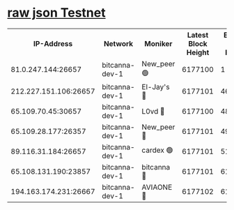 [raw json Testnet](https://rpc-check.bcat.stavr.tech/bcat/rpc-bcat-result.json)
=


<table><tr><th>IP-Address</th><th>Network</th><th>Moniker</th><th>Latest Block Height</th><th>Earliest Block Height</th><th>Catching Up</th><th>Tx Index</th><th>Voting Power</th><th>Scan Time</th></tr><tr><td>81.0.247.144:26657</td><td>bitcanna-dev-1</td><td>New_peer 🟢</td><td>6177100</td><td>1</td><td>False</td><td>on</td><td>0</td><td>2024-01-27T23:47:00.755891822UTC</td></tr><tr><td>212.227.151.106:26657</td><td>bitcanna-dev-1</td><td>El-Jay's 🔴</td><td>6177101</td><td>4670391</td><td>False</td><td>on</td><td>2218164</td><td>2024-01-27T23:47:07.649576517UTC</td></tr><tr><td>65.109.70.45:30657</td><td>bitcanna-dev-1</td><td>L0vd 🔴</td><td>6177100</td><td>4828155</td><td>False</td><td>on</td><td>7920</td><td>2024-01-27T23:47:01.221766891UTC</td></tr><tr><td>65.109.28.177:26357</td><td>bitcanna-dev-1</td><td>New_peer 🔴</td><td>6177101</td><td>4952911</td><td>False</td><td>on</td><td>2237067</td><td>2024-01-27T23:47:08.377157865UTC</td></tr><tr><td>89.116.31.184:26657</td><td>bitcanna-dev-1</td><td>cardex 🟢</td><td>6177101</td><td>5185001</td><td>False</td><td>on</td><td>0</td><td>2024-01-27T23:47:07.952749291UTC</td></tr><tr><td>65.108.131.190:23857</td><td>bitcanna-dev-1</td><td>bitcanna 🔴</td><td>6177101</td><td>6173101</td><td>False</td><td>off</td><td>82269</td><td>2024-01-27T23:47:08.750475794UTC</td></tr><tr><td>194.163.174.231:26667</td><td>bitcanna-dev-1</td><td>AVIAONE 🔴</td><td>6177102</td><td>6176001</td><td>False</td><td>on</td><td>1949865</td><td>2024-01-27T23:47:15.172123083UTC</td></tr></table>